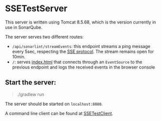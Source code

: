 # SSETestServer

This server is written using Tomcat 8.5.68, which is the version currently in use in SonarQube.

The server serves two different routes:

* `/api/sonarlint/streamEvents`: this endpoint streams a ping message every 5sec, respecting the [SSE protocol](https://developer.mozilla.org/en-US/docs/Web/API/Server-sent_events). The stream remains open for 10min.
* `/`: serves [index.html](index.html) that connects through an `EventSource` to the previous endpoint and logs the received events in the browser console

## Start the server:

> ./gradlew run

The server should be started on `localhost:8080`.

A command line client can be found at [SSETestClient](https://github.com/damien-urruty-sonarsource/SSETestClient).
